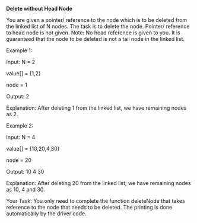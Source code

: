 **Delete without Head Node**

You are given a pointer/ reference to the node which is to be deleted from the linked list of N nodes. The task is to delete the node. Pointer/ reference to head node is not given. 
Note: No head reference is given to you. It is guaranteed that the node to be deleted is not a tail node in the linked list.

Example 1:

Input:
N = 2

value[] = {1,2}

node = 1

Output: 2

Explanation: After deleting 1 from the
linked list, we have remaining nodes
as 2.

Example 2:

Input:
N = 4

value[] = {10,20,4,30}

node = 20

Output: 10 4 30

Explanation: After deleting 20 from
the linked list, we have remaining
nodes as 10, 4 and 30.

Your Task:
You only need to complete the function deleteNode that takes reference to the node that needs to be deleted. The printing is done automatically by the driver code.

